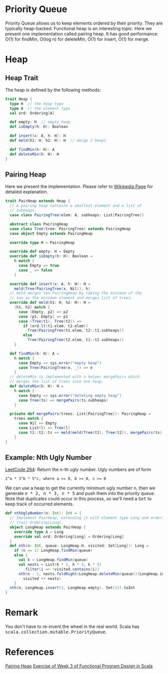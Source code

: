 Priority Queue
===
Priority Queue allows us to keep elements ordered by their priority.
They are typically heap-backed. Functional heap is an interesting
topic. Here we present one implementation called pairing heap. It
has good performance: O(1) for findMin, O(log n) for deleteMin,
O(1) for insert, O(1) for merge.

# Heap
## Heap Trait
The heap is defined by the following methods:

```scala
trait Heap {
  type H  // the heap type
  type A  // the element type
  val ord: Ordering[A]

  def empty: H  // empty heap
  def isEmpty(h: H): Boolean

  def insert(x: A, h: H): H
  def meld(h1: H, h2: H): H  // merge 2 heaps

  def findMin(h: H): A
  def deleteMin(h: H): H
}
```

## Pairing Heap 
Here we present the implementation. Please refer to
[Wikipedia Page](https://en.wikipedia.org/wiki/Pairing_heap) for
detailed explanation.

```scala
trait PairHeap extends Heap {
  // A pairing heap contains a smallest element and a list of
  // subheaps.
  case class PairingTree(elem: A, subheaps: List[PairingTree])

  abstract class PairingHeap
  case class Tree(tree: PairingTree) extends PairingHeap
  case object Empty extends PairingHeap

  override type H = PairingHeap

  override def empty: H = Empty
  override def isEmpty(h: H): Boolean =
    h match {
      case Empty => true
      case _ => false
    }

  override def insert(x: A, h: H): H =
    meld(Tree(PairingTree(x, Nil)), h)
  // meld merges two PairingHeap by taking the minimum of the
  // two as the minimum element and merges list of trees.
  override def meld(h1: H, h2: H): H =
    (h1, h2) match {
      case (Empty, p2) => p2
      case (p1, Empty) => p1
      case (Tree(t1), Tree(t2)) =>
        if (ord.lt(t1.elem, t2.elem))
          Tree(PairingTree(t1.elem, t2::t1.subheaps))
        else
          Tree(PairingTree(t2.elem, t1::t2.subheaps))
    }

  def findMin(h: H): A =
    h match {
      case Empty => sys.error("empty heap")
      case Tree(PairingTree(e, _)) => e
    }
  // deleteMin is implemented with a helper mergePairs which
  // merges the list of trees into one heap.
  def deleteMin(h: H): H =
    h match {
      case Empty => sys.error("deleting empty heap")
      case Tree(ts) => mergePairs(ts.subheaps)
    }

  private def mergePairs(trees: List[PairingTree]): PairingHeap =
    trees match {
      case Nil => Empty
      case List(l) => Tree(l)
      case t1::t2::ts => meld(meld(Tree(t1), Tree(t2)), mergePairs(ts))
    }
}
```

## Example: Nth Ugly Number 
[LeetCode 264](https://leetcode.com/problems/ugly-number-ii/description/):
Return the n-th ugly number. Ugly numbers are of form
```
2^a * 3^b * 5^c, where a >= 0, b >= 0, c >= 0
```

We can use a heap to get the currently minimum ugly number <tt>n</tt>,
then we generate <tt>n * 2, n * 3, n * 5</tt> and push them into
the priority queue. Note that duplicates could occur in this process, so
we'll need a <tt>Set</tt> to keep track of occurred elements.


```scala
def nthUglyNumber(n: Int): Int = {
  // Implement PairHeap, extending it with element type Long and ordering
  // trait Ordering[Long].
  object LongHeap extends PairHeap {
    override type A = Long
    override val ord: Ordering[Long] = Ordering[Long]
  }
  def nth(n: Int, queue: LongHeap.H, visited: Set[Long]): Long =
    if (n == 1) LongHeap.findMin(queue)
    else {
      val k = LongHeap.findMin(queue)
      val nexts = List(k * 2, k * 3, k * 5)
        .filter(i => !visited.contains(i))
      nth(n - 1, nexts.foldRight(LongHeap.deleteMin(queue))(LongHeap.insert),
        visited ++ nexts)
    }
  nth(n, LongHeap.insert(1, LongHeap.empty), Set(1)).toInt
}
```

# Remark
You don't have to re-invent the wheel in the real world. Scala has
<tt>scala.collection.mutable.PriorityQueue</tt>.

# References
[Pairing Heap](https://en.wikipedia.org/wiki/Pairing_heap)
[Exercise of Week 3 of Functional Program Design in Scala](https://www.coursera.org/learn/progfun2/home/week/3)
